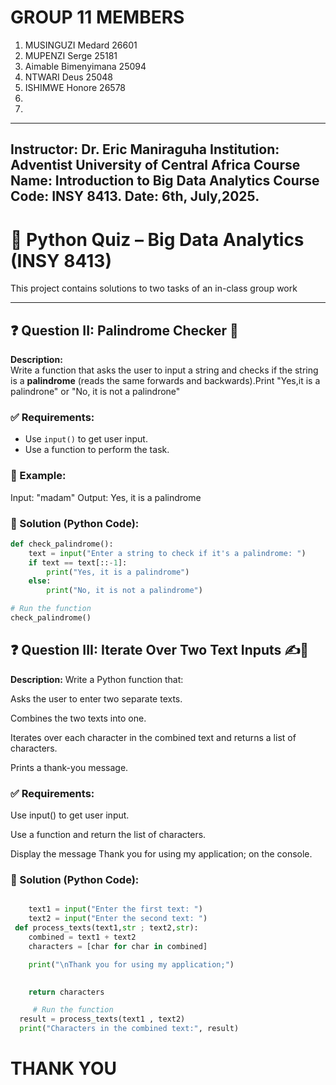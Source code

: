 # GROUP 11 MEMBERS
1. MUSINGUZI Medard 26601
2. MUPENZI Serge 25181
3. Aimable Bimenyimana 25094
4. NTWARI Deus 25048
5. ISHIMWE Honore 26578
6.
7.

---
### 
**Instructor**: Dr. Eric Maniraguha
**Institution**: Adventist University of Central Africa
**Course Name**: Introduction to Big Data Analytics 
**Course Code**: INSY 8413.
**Date**: 6th, July,2025.
---

# 🧠 Python Quiz – Big Data Analytics (INSY 8413)

This project contains solutions to two tasks of an in-class group work 

---

## ❓ Question II: Palindrome Checker 🔁

**Description:**  
Write a function that asks the user to input a string and checks if the string is a **palindrome** (reads the same forwards and backwards).Print "Yes,it is a palindrone"
or "No, it is not a palindrone"

### ✅ Requirements:
- Use `input()` to get user input.
- Use a function to perform the task.

### 🧪 Example:
Input: "madam"
Output: Yes, it is a palindrome



### 🧾 Solution (Python Code):
```python
def check_palindrome():
    text = input("Enter a string to check if it's a palindrome: ")
    if text == text[::-1]:
        print("Yes, it is a palindrome")
    else:
        print("No, it is not a palindrome")

# Run the function
check_palindrome()

```

## ❓ Question III: Iterate Over Two Text Inputs ✍️🔡

**Description:**
Write a Python function that:

Asks the user to enter two separate texts.

Combines the two texts into one.

Iterates over each character in the combined text and returns a list of characters.

Prints a thank-you message.

### ✅ Requirements:
Use input() to get user input.

Use a function and return the list of characters.

Display the message Thank you for using my application; on the console.

### 🧾 Solution (Python Code):
```python

    text1 = input("Enter the first text: ")
    text2 = input("Enter the second text: ")
 def process_texts(text1,str ; text2,str):
    combined = text1 + text2
    characters = [char for char in combined]

    print("\nThank you for using my application;")
    

    return characters

     # Run the function
  result = process_texts(text1 , text2)
  print("Characters in the combined text:", result)

```
# THANK YOU

